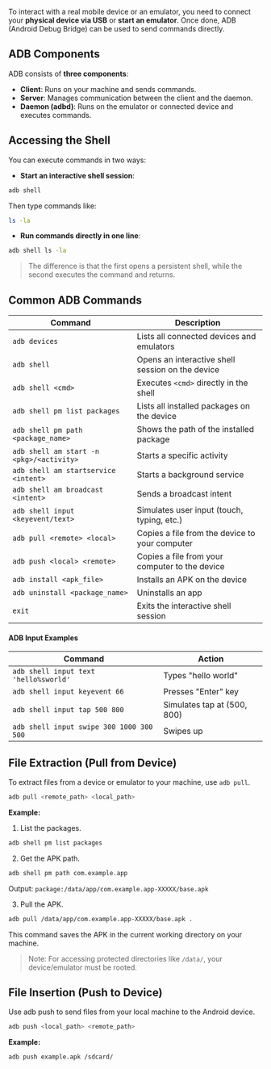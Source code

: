 To interact with a real mobile device or an emulator, you need to connect your **physical device via USB** or **start an emulator**. Once done, ADB (Android Debug Bridge) can be used to send commands directly.

## ADB Components

ADB consists of **three components**:

- **Client**: Runs on your machine and sends commands.
- **Server**: Manages communication between the client and the daemon.
- **Daemon (adbd)**: Runs on the emulator or connected device and executes commands.

## Accessing the Shell

You can execute commands in two ways:

- **Start an interactive shell session**:
```bash
adb shell
``` 

Then type commands like:
```bash
ls -la
``` 

- **Run commands directly in one line**:
```bash
adb shell ls -la
``` 

> The difference is that the first opens a persistent shell, while the second executes the command and returns.

## Common ADB Commands
| Command                                  | Description                                      |
| ---------------------------------------- | ------------------------------------------------ |
| `adb devices`                            | Lists all connected devices and emulators        |
| `adb shell`                              | Opens an interactive shell session on the device |
| `adb shell <cmd>`                        | Executes `<cmd>` directly in the shell           |
| `adb shell pm list packages`             | Lists all installed packages on the device       |
| `adb shell pm path <package_name>`       | Shows the path of the installed package          |
| `adb shell am start -n <pkg>/<activity>` | Starts a specific activity                       |
| `adb shell am startservice <intent>`     | Starts a background service                      |
| `adb shell am broadcast <intent>`        | Sends a broadcast intent                         |
| `adb shell input <keyevent/text>`        | Simulates user input (touch, typing, etc.)       |
| `adb pull <remote> <local>`              | Copies a file from the device to your computer   |
| `adb push <local> <remote>`              | Copies a file from your computer to the device   |
| `adb install <apk_file>`                 | Installs an APK on the device                    |
| `adb uninstall <package_name>`           | Uninstalls an app                                |
| `exit`                                   | Exits the interactive shell session              |
#### ADB Input Examples
|Command|Action|
|---|---|
|`adb shell input text 'hello%sworld'`|Types "hello world"|
|`adb shell input keyevent 66`|Presses "Enter" key|
|`adb shell input tap 500 800`|Simulates tap at (500, 800)|
|`adb shell input swipe 300 1000 300 500`|Swipes up|

## File Extraction (Pull from Device)

To extract files from a device or emulator to your machine, use `adb pull`.
```bash
adb pull <remote_path> <local_path>
```

**Example:**

1. List the packages.
```bash
adb shell pm list packages
```

2. Get the APK path.

```bash
adb shell pm path com.example.app
```
Output: `package:/data/app/com.example.app-XXXXX/base.apk`

3. Pull the APK.

```bash
adb pull /data/app/com.example.app-XXXXX/base.apk .
```

This command saves the APK in the current working directory on your machine.

> Note: For accessing protected directories like `/data/`, your device/emulator must be rooted.

## File Insertion (Push to Device)

Use adb push to send files from your local machine to the Android device.
```bash
adb push <local_path> <remote_path>
```

**Example:**
```bash
adb push example.apk /sdcard/
```
